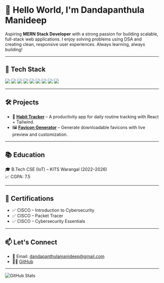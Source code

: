 # 👋 Hello World, I'm Dandapanthula Manideep

Aspiring **MERN Stack Developer** with a strong passion for building scalable, full-stack web applications. I enjoy solving problems using DSA and creating clean, responsive user experiences. Always learning, always building!

---

## 🚀 Tech Stack

<p align="left">
  <img src="https://img.shields.io/badge/React-20232A?style=for-the-badge&logo=react&logoColor=61DAFB"/>
  <img src="https://img.shields.io/badge/Node.js-339933?style=for-the-badge&logo=nodedotjs&logoColor=white"/>
  <img src="https://img.shields.io/badge/Express.js-000000?style=for-the-badge&logo=express&logoColor=white"/>
  <img src="https://img.shields.io/badge/MongoDB-4EA94B?style=for-the-badge&logo=mongodb&logoColor=white"/>
  <img src="https://img.shields.io/badge/C++-00599C?style=for-the-badge&logo=c%2B%2B&logoColor=white"/>
  <img src="https://img.shields.io/badge/Java-007396?style=for-the-badge&logo=java&logoColor=white"/>
  <img src="https://img.shields.io/badge/JavaScript-F7DF1E?style=for-the-badge&logo=javascript&logoColor=black"/>
  <img src="https://img.shields.io/badge/Git-F05032?style=for-the-badge&logo=git&logoColor=white"/>
  <img src="https://img.shields.io/badge/Tailwind_CSS-06B6D4?style=for-the-badge&logo=tailwind-css&logoColor=white"/>
</p>

---

## 🛠 Projects

- 📅 [**Habit Tracker**](https://github.com/ManideepDandapanthula/Habit--Tracker) – A productivity app for daily routine tracking with React + Tailwind.
- 🖼️ [**Favicon Generator**](https://github.com/ManideepDandapanthula/favicon-generator) – Generate downloadable favicons with live preview and customization.

---

## 📚 Education

🎓 B.Tech CSE (IoT) – KITS Warangal (2022–2026)  
📈 CGPA: 7.5

---

## 📃 Certifications

- ✅ CISCO – Introduction to Cybersecurity  
- ✅ CISCO – Packet Tracer  
- ✅ CISCO – Cybersecurity Essentials  

---

## 📫 Let's Connect

- 📧 Email: dandapanthulamanideep@gmail.com  
- 🧑‍💻 [GitHub](https://github.com/ManideepDandapanthula)

---

![GitHub Stats](https://github-readme-stats.vercel.app/api?username=ManideepDandapanthula&show_icons=true&theme=tokyonight)
